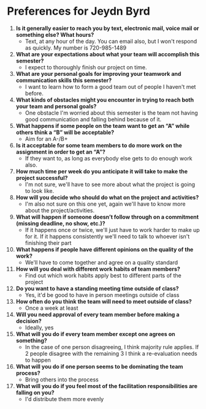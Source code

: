 # Preferences for Jeydn Byrd

1. __Is it generally easier to reach you by text, electronic mail, voice mail or something else?  What hours?__ 
   * Text, at any hour of the day. You can email also, but I won't respond as quickly. My number is 720-985-1489
1. __What are your expectations about what your team will accomplish this semester?__ 
   * I expect to thoroughly finish our project on time.
1. __What are your personal goals for improving your teamwork and communication skills this semester?__ 
   * I want to learn how to form a good team out of people I haven't met before.
1. __What kinds of obstacles might you encounter in trying to reach both your team and personal goals?__ 
   * One obstacle I'm worried about this semester is the team not having good communication and falling behind because of it. 
1. __What happens if some people on the team want to get an “A” while others think a “B” will be acceptable?__ 
   * Aim for an A-/B+
1. __Is it acceptable for some team members to do more work on the assignment in order to get an “A”?__ 
   * If they want to, as long as everybody else gets to do enough work also.
1. __How much time per week do you anticipate it will take to make the project successful?__ 
   * I'm not sure, we'll have to see more about what the project is going to look like.
1. __How will you decide who should do what on the project and activities?__ 
   * I'm also not sure on this one yet, again we'll have to know more about the project/activities.
1. __What will happen if someone doesn’t follow through on a commitment (missing deadline, no show, etc.)?__ 
   * If it happens once or twice, we'll just have to work harder to make up for it. If it happens consistently we'll need to talk to whoever isn't finishing their part
1. __What happens if people have different opinions on the quality of the work?__ 
   * We'll have to come together and agree on a quality standard 
1. __How will you deal with different work habits of team members?__ 
   * Find out which work habits apply best to different parts of the project 
1. __Do you want to have a standing meeting time outside of class?__ 
   * Yes, it'd be good to have in person meetings outside of class
1. __How often do you think the team will need to meet outside of class?__ 
   * Once a week at least
1. __Will you need approval of every team member before making a decision?__ 
   * Ideally, yes
1. __What will you do if every team member except one agrees on something?__ 
   * In the case of one person disagreeing, I think majority rule applies. If 2 people disagree with the remaining 3 I think a re-evaluation needs to happen
1. __What will you do if one person seems to be dominating the team process?__ 
   * Bring others into the process
1. __What will you do if you feel most of the facilitation responsibilities are falling on you?__ 
   * I'd distribute them more evenly
